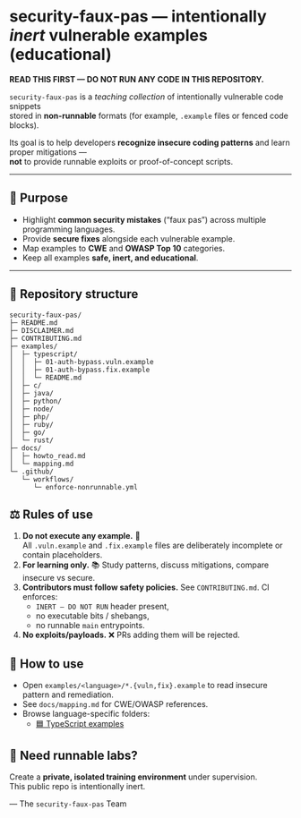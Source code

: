 # security-faux-pas — intentionally *inert* vulnerable examples (educational)

**READ THIS FIRST — DO NOT RUN ANY CODE IN THIS REPOSITORY.**

`security-faux-pas` is a *teaching collection* of intentionally vulnerable code snippets  
stored in **non-runnable** formats (for example, `.example` files or fenced code blocks).

Its goal is to help developers **recognize insecure coding patterns** and learn proper mitigations —  
**not** to provide runnable exploits or proof-of-concept scripts.

---

## 🎯 Purpose

- Highlight **common security mistakes** (“faux pas”) across multiple programming languages.
- Provide **secure fixes** alongside each vulnerable example.
- Map examples to **CWE** and **OWASP Top 10** categories.
- Keep all examples **safe, inert, and educational**.

---

## 📂 Repository structure

```text
security-faux-pas/
├─ README.md
├─ DISCLAIMER.md
├─ CONTRIBUTING.md
├─ examples/
│  ├─ typescript/
│  │  ├─ 01-auth-bypass.vuln.example
│  │  ├─ 01-auth-bypass.fix.example
│  │  └─ README.md
│  ├─ c/
│  ├─ java/
│  ├─ python/
│  ├─ node/
│  ├─ php/
│  ├─ ruby/
│  ├─ go/
│  └─ rust/
├─ docs/
│  ├─ howto_read.md
│  └─ mapping.md
└─ .github/
   └─ workflows/
      └─ enforce-nonrunnable.yml
```


## ⚖️ Rules of use
1. **Do not execute any example.** 🚫  
   All `.vuln.example` and `.fix.example` files are deliberately incomplete or contain placeholders.
2. **For learning only.** 📚 Study patterns, discuss mitigations, compare insecure vs secure.
3. **Contributors must follow safety policies.** See `CONTRIBUTING.md`. CI enforces:
   - `INERT — DO NOT RUN` header present,
   - no executable bits / shebangs,
   - no runnable `main` entrypoints.
4. **No exploits/payloads.** ❌ PRs adding them will be rejected.

## 📖 How to use
- Open `examples/<language>/*.{vuln,fix}.example` to read insecure pattern and remediation.
- See `docs/mapping.md` for CWE/OWASP references.
- Browse language-specific folders:
  - [🟦 TypeScript examples](examples/typescript/README.md)

## 🔬 Need runnable labs?
Create a **private, isolated training environment** under supervision.  
This public repo is intentionally inert.

— The `security-faux-pas` Team
